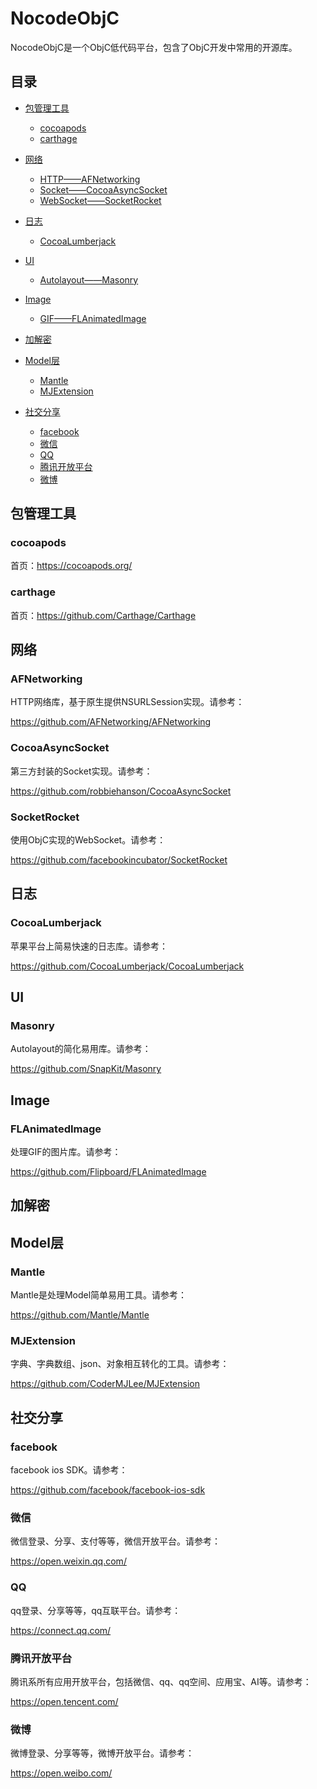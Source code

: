 # NocodeObjC

NocodeObjC是一个ObjC低代码平台，包含了ObjC开发中常用的开源库。

## 目录

* [包管理工具](#packagemanager)
  * [cocoapods](#cocoapods)
  * [carthage](#carthage)

* [网络](#networking)
  * [HTTP——AFNetworking](#AFNetworking)
  * [Socket——CocoaAsyncSocket](#CocoaAsyncSocket)
  * [WebSocket——SocketRocket](#SocketRocket)

* [日志](#logging)
  * [CocoaLumberjack](#CocoaLumberjack)

* [UI](#UI)
  * [Autolayout——Masonry](#Masonry)

* [Image](#Image)
  * [GIF——FLAnimatedImage](#FLAnimatedImage)

* [加解密](#crypto)

* [Model层](#modeling)
  * [Mantle](#Mantle)
  * [MJExtension](#MJExtension)

* [社交分享](#socialmedia)
  * [facebook](#facebook)
  * [微信](#wechat)
  * [QQ](#QQ)
  * [腾讯开放平台](#tencent)
  * [微博](#weibo)

## <span id="packagemanager">包管理工具</span>

### <span id="cocoapods">cocoapods</span>
 
首页：https://cocoapods.org/
 
### <span id="carthage">carthage</span>

首页：https://github.com/Carthage/Carthage

## <span id="networking">网络</span>

### <span id="AFNetworking">AFNetworking</span>

HTTP网络库，基于原生提供NSURLSession实现。请参考：

https://github.com/AFNetworking/AFNetworking

### <span id="CocoaAsyncSocket">CocoaAsyncSocket</span>

第三方封装的Socket实现。请参考：

https://github.com/robbiehanson/CocoaAsyncSocket

### <span id="SocketRocket">SocketRocket</span>

使用ObjC实现的WebSocket。请参考：

https://github.com/facebookincubator/SocketRocket

## <span id="logging">日志</span>

### <span id="CocoaLumberjack">CocoaLumberjack</span>

苹果平台上简易快速的日志库。请参考：

https://github.com/CocoaLumberjack/CocoaLumberjack

## <span id="UI">UI</span>

### <span id="Masonry">Masonry</span>

Autolayout的简化易用库。请参考：

https://github.com/SnapKit/Masonry

## <span id="Image">Image</span>

### <span id="FLAnimatedImage">FLAnimatedImage</span>

处理GIF的图片库。请参考：
 
https://github.com/Flipboard/FLAnimatedImage

## <span id="crypto">加解密</span>

## <span id="modeling">Model层</span>

### <span id="Mantle">Mantle</span>

Mantle是处理Model简单易用工具。请参考：

https://github.com/Mantle/Mantle

### <span id="MJExtension">MJExtension</span>

字典、字典数组、json、对象相互转化的工具。请参考：

https://github.com/CoderMJLee/MJExtension

## <span id="socialmedia">社交分享</span>

### <span id="facebook">facebook</span>

facebook ios SDK。请参考：

https://github.com/facebook/facebook-ios-sdk

### <span id="wechat">微信</span>

微信登录、分享、支付等等，微信开放平台。请参考：

https://open.weixin.qq.com/

### <span id="QQ">QQ</span>

qq登录、分享等等，qq互联平台。请参考：

https://connect.qq.com/

### <span id="tencent">腾讯开放平台</span>

腾讯系所有应用开放平台，包括微信、qq、qq空间、应用宝、AI等。请参考：

https://open.tencent.com/

### <span id="weibo">微博</span>

微博登录、分享等等，微博开放平台。请参考：

https://open.weibo.com/
